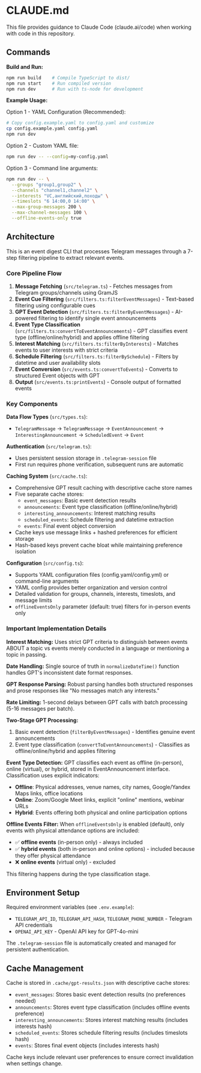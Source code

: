 # CLAUDE.md

This file provides guidance to Claude Code (claude.ai/code) when working with code in this repository.

## Commands

**Build and Run:**
```bash
npm run build    # Compile TypeScript to dist/
npm run start    # Run compiled version
npm run dev      # Run with ts-node for development
```

**Example Usage:**

Option 1 - YAML Configuration (Recommended):
```bash
# Copy config.example.yaml to config.yaml and customize
cp config.example.yaml config.yaml
npm run dev
```

Option 2 - Custom YAML file:
```bash
npm run dev -- --config=my-config.yaml
```

Option 3 - Command line arguments:
```bash
npm run dev -- \
  --groups "group1,group2" \
  --channels "channel1,channel2" \
  --interests "VC,английский,походы" \
  --timeslots "6 14:00,0 14:00" \
  --max-group-messages 200 \
  --max-channel-messages 100 \
  --offline-events-only true
```

## Architecture

This is an event digest CLI that processes Telegram messages through a 7-step filtering pipeline to extract relevant events.

### Core Pipeline Flow
1. **Message Fetching** (`src/telegram.ts`) - Fetches messages from Telegram groups/channels using GramJS
2. **Event Cue Filtering** (`src/filters.ts:filterEventMessages`) - Text-based filtering using configurable cues
3. **GPT Event Detection** (`src/filters.ts:filterByEventMessages`) - AI-powered filtering to identify single event announcements
4. **Event Type Classification** (`src/filters.ts:convertToEventAnnouncements`) - GPT classifies event type (offline/online/hybrid) and applies offline filtering
5. **Interest Matching** (`src/filters.ts:filterByInterests`) - Matches events to user interests with strict criteria
6. **Schedule Filtering** (`src/filters.ts:filterBySchedule`) - Filters by datetime and user availability slots
7. **Event Conversion** (`src/events.ts:convertToEvents`) - Converts to structured Event objects with GPT
8. **Output** (`src/events.ts:printEvents`) - Console output of formatted events

### Key Components

**Data Flow Types** (`src/types.ts`):
- `TelegramMessage` → `TelegramMessage` → `EventAnnouncement` → `InterestingAnnouncement` → `ScheduledEvent` → `Event`

**Authentication** (`src/telegram.ts`):
- Uses persistent session storage in `.telegram-session` file
- First run requires phone verification, subsequent runs are automatic

**Caching System** (`src/cache.ts`):
- Comprehensive GPT result caching with descriptive cache store names
- Five separate cache stores:
  - `event_messages`: Basic event detection results
  - `announcements`: Event type classification (offline/online/hybrid)
  - `interesting_announcements`: Interest matching results
  - `scheduled_events`: Schedule filtering and datetime extraction
  - `events`: Final event object conversion
- Cache keys use message links + hashed preferences for efficient storage
- Hash-based keys prevent cache bloat while maintaining preference isolation

**Configuration** (`src/config.ts`):
- Supports YAML configuration files (config.yaml/config.yml) or command-line arguments
- YAML config provides better organization and version control
- Detailed validation for groups, channels, interests, timeslots, and message limits
- `offlineEventsOnly` parameter (default: true) filters for in-person events only

### Important Implementation Details

**Interest Matching:** Uses strict GPT criteria to distinguish between events ABOUT a topic vs events merely conducted in a language or mentioning a topic in passing.

**Date Handling:** Single source of truth in `normalizeDateTime()` function handles GPT's inconsistent date format responses.

**GPT Response Parsing:** Robust parsing handles both structured responses and prose responses like "No messages match any interests."

**Rate Limiting:** 1-second delays between GPT calls with batch processing (5-16 messages per batch).

**Two-Stage GPT Processing:** 
1. Basic event detection (`filterByEventMessages`) - Identifies genuine event announcements
2. Event type classification (`convertToEventAnnouncements`) - Classifies as offline/online/hybrid and applies filtering

**Event Type Detection:** GPT classifies each event as offline (in-person), online (virtual), or hybrid, stored in EventAnnouncement interface. Classification uses explicit indicators:
- **Offline**: Physical addresses, venue names, city names, Google/Yandex Maps links, office locations
- **Online**: Zoom/Google Meet links, explicit "online" mentions, webinar URLs
- **Hybrid**: Events offering both physical and online participation options

**Offline Events Filter:** When `offlineEventsOnly` is enabled (default), only events with physical attendance options are included:
- ✅ **offline events** (in-person only) - always included  
- ✅ **hybrid events** (both in-person and online options) - included because they offer physical attendance
- ❌ **online events** (virtual only) - excluded

This filtering happens during the type classification stage.

## Environment Setup

Required environment variables (see `.env.example`):
- `TELEGRAM_API_ID`, `TELEGRAM_API_HASH`, `TELEGRAM_PHONE_NUMBER` - Telegram API credentials
- `OPENAI_API_KEY` - OpenAI API key for GPT-4o-mini

The `.telegram-session` file is automatically created and managed for persistent authentication.

## Cache Management

Cache is stored in `.cache/gpt-results.json` with descriptive cache stores:
- `event_messages`: Stores basic event detection results (no preferences needed)
- `announcements`: Stores event type classification (includes offline events preference)
- `interesting_announcements`: Stores interest matching results (includes interests hash)
- `scheduled_events`: Stores schedule filtering results (includes timeslots hash)
- `events`: Stores final event objects (includes interests hash)

Cache keys include relevant user preferences to ensure correct invalidation when settings change.